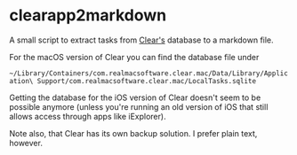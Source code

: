 # clearapp2markdown
A small script to extract tasks from [Clear's](https://itunes.apple.com/us/app/clear-todos/id493136154) database to a markdown file.

For the macOS version of Clear you can find the database file under

`~/Library/Containers/com.realmacsoftware.clear.mac/Data/Library/Application\ Support/com.realmacsoftware.clear.mac/LocalTasks.sqlite`

Getting the database for the iOS version of Clear doesn't seem to be possible anymore
(unless you're running an old version of iOS that still allows access through apps like iExplorer).

Note also, that Clear has its own backup solution. I prefer plain text, however.

